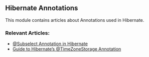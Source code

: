 ## Hibernate Annotations

This module contains articles about Annotations used in Hibernate.

### Relevant Articles:
- [@Subselect Annotation in Hibernate](https://www.baeldung.com/hibernate-subselect)
- [Guide to Hibernate’s @TimeZoneStorage Annotation](https://www.baeldung.com/hibernate-timezonestorage)
